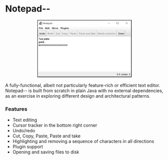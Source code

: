 # Notepad--

<p align="center">
<img src="docs/notepad-minus-minus.PNG" alt="notepad--" width="300"/>
</p>

A fully-functional, albeit not particularly feature-rich or efficient text editor.
Notepad-- is built from scratch in plain Java with no external dependencies, as an exercise in
exploring different design and architectural patterns.

### Features

- Text editing
- Cursor tracker in the bottom right corner
- Undo/redo
- Cut, Copy, Paste, Paste and take
- Highlighting and removing a sequence of characters in all directions
- Plugin support
- Opening and saving files to disk

